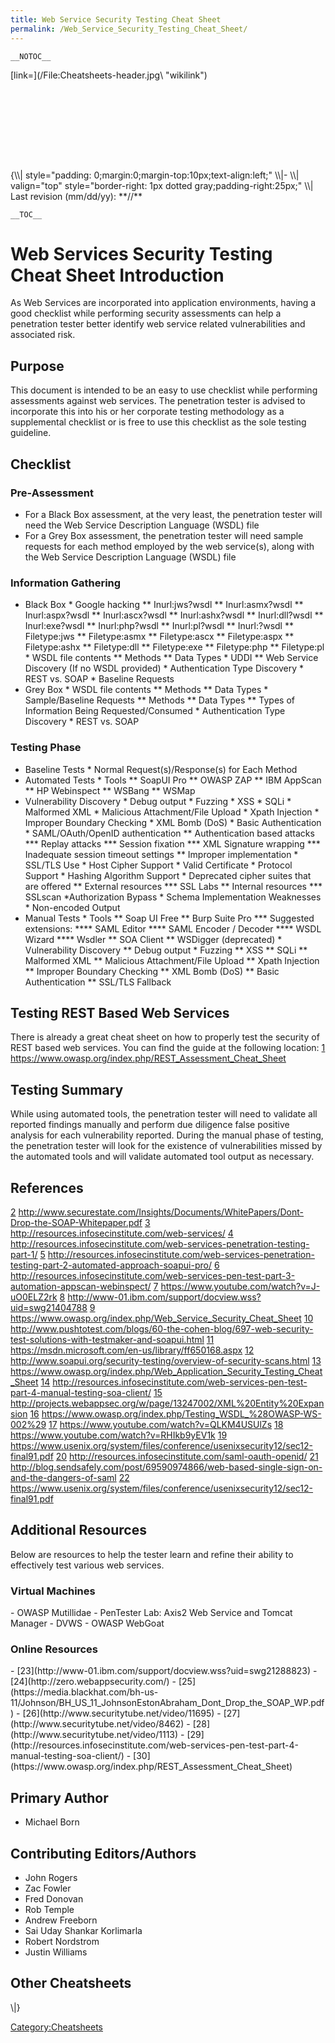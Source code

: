 ```yaml
---
title: Web Service Security Testing Cheat Sheet
permalink: /Web_Service_Security_Testing_Cheat_Sheet/
---
```


`__NOTOC__`

<div style="width:100%;height:160px;border:0,margin:0;overflow: hidden;">
[link=](/File:Cheatsheets-header.jpg\ "wikilink")

</div>
{\\| style="padding: 0;margin:0;margin-top:10px;text-align:left;" \\|- \\| valign="top" style="border-right: 1px dotted gray;padding-right:25px;" \\|
Last revision (mm/dd/yy): **//**

`__TOC__`

Web Services Security Testing Cheat Sheet Introduction
======================================================

As Web Services are incorporated into application environments, having a good checklist while performing security assessments can help a penetration tester better identify web service related vulnerabilities and associated risk.

Purpose
-------

This document is intended to be an easy to use checklist while performing assessments against web services. The penetration tester is advised to incorporate this into his or her corporate testing methodology as a supplemental checklist or is free to use this checklist as the sole testing guideline.

Checklist
---------

### Pre-Assessment

-   For a Black Box assessment, at the very least, the penetration tester will need the Web Service Description Language (WSDL) file
-   For a Grey Box assessment, the penetration tester will need sample requests for each method employed by the web service(s), along with the Web Service Description Language (WSDL) file

### Information Gathering

-   Black Box
    \* Google hacking
    \*\* Inurl:jws?wsdl
    \*\* Inurl:asmx?wsdl
    \*\* Inurl:aspx?wsdl
    \*\* Inurl:ascx?wsdl
    \*\* Inurl:ashx?wsdl
    \*\* Inurl:dll?wsdl
    \*\* Inurl:exe?wsdl
    \*\* Inurl:php?wsdl
    \*\* Inurl:pl?wsdl
    \*\* Inurl:?wsdl
    \*\* Filetype:jws
    \*\* Filetype:asmx
    \*\* Filetype:ascx
    \*\* Filetype:aspx
    \*\* Filetype:ashx
    \*\* Filetype:dll
    \*\* Filetype:exe
    \*\* Filetype:php
    \*\* Filetype:pl
    \* WSDL file contents
    \*\* Methods
    \*\* Data Types
    \* UDDI
    \*\* Web Service Discovery (If no WSDL provided)
    \* Authentication Type Discovery
    \* REST vs. SOAP
    \* Baseline Requests
-   Grey Box
    \* WSDL file contents
    \*\* Methods
    \*\* Data Types
    \* Sample/Baseline Requests
    \*\* Methods
    \*\* Data Types
    \*\* Types of Information Being Requested/Consumed
    \* Authentication Type Discovery
    \* REST vs. SOAP

### Testing Phase

-   Baseline Tests
    \* Normal Request(s)/Response(s) for Each Method
-   Automated Tests
    \* Tools
    \*\* SoapUI Pro
    \*\* OWASP ZAP
    \*\* IBM AppScan
    \*\* HP Webinspect
    \*\* WSBang
    \*\* WSMap
-   Vulnerability Discovery
    \* Debug output
    \* Fuzzing
    \* XSS
    \* SQLi
    \* Malformed XML
    \* Malicious Attachment/File Upload
    \* Xpath Injection
    \* Improper Boundary Checking
    \* XML Bomb (DoS)
    \* Basic Authentication
    \* SAML/OAuth/OpenID authentication
    \*\* Authentication based attacks
    \*\*\* Replay attacks
    \*\*\* Session fixation
    \*\*\* XML Signature wrapping
    \*\*\* Inadequate session timeout settings
    \*\* Improper implementation
    \* SSL/TLS Use
    \* Host Cipher Support
    \* Valid Certificate
    \* Protocol Support
    \* Hashing Algorithm Support
    \* Deprecated cipher suites that are offered
    \*\* External resources
    \*\*\* SSL Labs
    \*\* Internal resources
    \*\*\* SSLscan
    \*Authorization Bypass
    \* Schema Implementation Weaknesses
    \* Non-encoded Output
-   Manual Tests
    \* Tools
    \*\* Soap UI Free
    \*\* Burp Suite Pro
    \*\*\* Suggested extensions:
    \*\*\*\* SAML Editor
    \*\*\*\* SAML Encoder / Decoder
    \*\*\*\* WSDL Wizard
    \*\*\*\* Wsdler
    \*\* SOA Client
    \*\* WSDigger (deprecated)
    \* Vulnerability Discovery
    \*\* Debug output
    \* Fuzzing
    \*\* XSS
    \*\* SQLi
    \*\* Malformed XML
    \*\* Malicious Attachment/File Upload
    \*\* Xpath Injection
    \*\* Improper Boundary Checking
    \*\* XML Bomb (DoS)
    \*\* Basic Authentication
    \*\* SSL/TLS Fallback

Testing REST Based Web Services
-------------------------------

There is already a great cheat sheet on how to properly test the security of REST based web services. You can find the guide at the following location:
[1](https://www.owasp.org/index.php/REST_Assessment_Cheat_Sheet) <https://www.owasp.org/index.php/REST_Assessment_Cheat_Sheet>

Testing Summary
---------------

While using automated tools, the penetration tester will need to validate all reported findings manually and perform due diligence false positive analysis for each vulnerability reported. During the manual phase of testing, the penetration tester will look for the existence of vulnerabilities missed by the automated tools and will validate automated tool output as necessary.

References
----------

[2](http://www.securestate.com/Insights/Documents/WhitePapers/Dont-Drop-the-SOAP-Whitepaper.pdf) <http://www.securestate.com/Insights/Documents/WhitePapers/Dont-Drop-the-SOAP-Whitepaper.pdf>
[3](http://resources.infosecinstitute.com/web-services/) <http://resources.infosecinstitute.com/web-services/>
[4](http://resources.infosecinstitute.com/web-services-penetration-testing-part-1/) <http://resources.infosecinstitute.com/web-services-penetration-testing-part-1/>
[5](http://resources.infosecinstitute.com/web-services-penetration-testing-part-2-automated-approach-soapui-pro/) <http://resources.infosecinstitute.com/web-services-penetration-testing-part-2-automated-approach-soapui-pro/>
[6](http://resources.infosecinstitute.com/web-services-pen-test-part-3-automation-appscan-webinspect/) <http://resources.infosecinstitute.com/web-services-pen-test-part-3-automation-appscan-webinspect/>
[7](https://www.youtube.com/watch?v=J-uO0ELZ2rk) <https://www.youtube.com/watch?v=J-uO0ELZ2rk>
[8](http://www-01.ibm.com/support/docview.wss?uid=swg21404788) <http://www-01.ibm.com/support/docview.wss?uid=swg21404788>
[9](https://www.owasp.org/index.php/Web_Service_Security_Cheat_Sheet) <https://www.owasp.org/index.php/Web_Service_Security_Cheat_Sheet>
[10](http://www.pushtotest.com/blogs/60-the-cohen-blog/697-web-security-test-solutions-with-testmaker-and-soapui.html) <http://www.pushtotest.com/blogs/60-the-cohen-blog/697-web-security-test-solutions-with-testmaker-and-soapui.html>
[11](https://msdn.microsoft.com/en-us/library/ff650168.aspx) <https://msdn.microsoft.com/en-us/library/ff650168.aspx>
[12](http://www.soapui.org/security-testing/overview-of-security-scans.html) <http://www.soapui.org/security-testing/overview-of-security-scans.html>
[13](https://www.owasp.org/index.php/Web_Application_Security_Testing_Cheat_Sheet) <https://www.owasp.org/index.php/Web_Application_Security_Testing_Cheat_Sheet>
[14](http://resources.infosecinstitute.com/web-services-pen-test-part-4-manual-testing-soa-client/) <http://resources.infosecinstitute.com/web-services-pen-test-part-4-manual-testing-soa-client/>
[15](http://projects.webappsec.org/w/page/13247002/XML%20Entity%20Expansion) <http://projects.webappsec.org/w/page/13247002/XML%20Entity%20Expansion>
[16](https://www.owasp.org/index.php/Testing_WSDL_%28OWASP-WS-002%29) <https://www.owasp.org/index.php/Testing_WSDL_%28OWASP-WS-002%29>
[17](https://www.youtube.com/watch?v=QLKM4USUlZs) <https://www.youtube.com/watch?v=QLKM4USUlZs>
[18](https://www.youtube.com/watch?v=RHIkb9yEV1k) <https://www.youtube.com/watch?v=RHIkb9yEV1k>
[19](https://www.usenix.org/system/files/conference/usenixsecurity12/sec12-final91.pdf) <https://www.usenix.org/system/files/conference/usenixsecurity12/sec12-final91.pdf>
[20](http://resources.infosecinstitute.com/saml-oauth-openid/) <http://resources.infosecinstitute.com/saml-oauth-openid/>
[21](http://blog.sendsafely.com/post/69590974866/web-based-single-sign-on-and-the-dangers-of-saml) <http://blog.sendsafely.com/post/69590974866/web-based-single-sign-on-and-the-dangers-of-saml>
[22](https://www.usenix.org/system/files/conference/usenixsecurity12/sec12-final91.pdf) <https://www.usenix.org/system/files/conference/usenixsecurity12/sec12-final91.pdf>

Additional Resources
--------------------

Below are resources to help the tester learn and refine their ability to effectively test various web services.

<h3>
Virtual Machines

</h3>
-   OWASP Mutillidae
-   PenTester Lab: Axis2 Web Service and Tomcat Manager
-   DVWS
-   OWASP WebGoat

<h3>
Online Resources

</h3>
-   [23](http://www-01.ibm.com/support/docview.wss?uid=swg21288823) <http://www-01.ibm.com/support/docview.wss?uid=swg21288823>
-   [24](http://zero.webappsecurity.com/) <http://zero.webappsecurity.com/>
-   [25](https://media.blackhat.com/bh-us-11/Johnson/BH_US_11_JohnsonEstonAbraham_Dont_Drop_the_SOAP_WP.pdf) <https://media.blackhat.com/bh-us-11/Johnson/BH_US_11_JohnsonEstonAbraham_Dont_Drop_the_SOAP_WP.pdf>
-   [26](http://www.securitytube.net/video/11695) <http://www.securitytube.net/video/11695>
-   [27](http://www.securitytube.net/video/8462) <http://www.securitytube.net/video/8462>
-   [28](http://www.securitytube.net/video/1113) <http://www.securitytube.net/video/1113>
-   [29](http://resources.infosecinstitute.com/web-services-pen-test-part-4-manual-testing-soa-client/) <http://resources.infosecinstitute.com/web-services-pen-test-part-4-manual-testing-soa-client/>
-   [30](https://www.owasp.org/index.php/REST_Assessment_Cheat_Sheet) <https://www.owasp.org/index.php/REST_Assessment_Cheat_Sheet>

Primary Author
--------------

-   Michael Born

Contributing Editors/Authors
----------------------------

-   John Rogers
-   Zac Fowler
-   Fred Donovan
-   Rob Temple
-   Andrew Freeborn
-   Sai Uday Shankar Korlimarla
-   Robert Nordstrom
-   Justin Williams

Other Cheatsheets
-----------------

\\|}

[Category:Cheatsheets](/Category:Cheatsheets "wikilink")